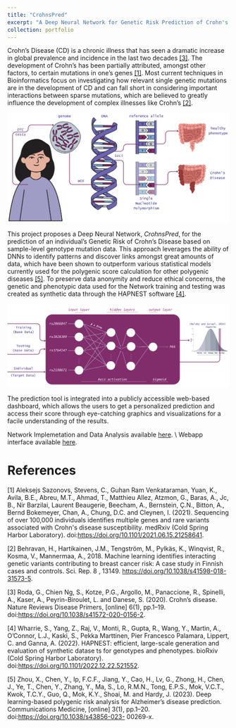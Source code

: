 ```yaml
---
title: "CrohnsPred"
excerpt: "A Deep Neural Network for Genetic Risk Prediction of Crohn's Disease.<br/><img src='/images/CP_cover_image.png'>"
collection: portfolio
---
```


Crohn’s Disease (CD) is a chronic illness that has seen a dramatic increase in global prevalence and incidence in the last two decades [[3]](#3). 
The development of Crohn’s has been partially attributed, amongst other factors, to certain mutations in one’s genes [[1]](#1). 
Most current techniques in Bioinformatics focus on investigating how relevant single genetic mutations are in the development of CD and can fall short in considering important interactions between sparse mutations, which are believed to greatly influence the development of complex illnesses like Crohn’s [[2]](#2).

![alt text](/images/DTC_to_CD.png)

This project proposes a Deep Neural Network, *CrohnsPred*, for the prediction of an individual’s Genetic Risk of Crohn’s Disease based on sample-level genotype mutation data. This approach leverages the ability of DNNs to identify patterns and discover links amongst great amounts of data, which have been shown to outperform various statistical models currently used for the polygenic score calculation for other polygenic diseases [[5]](#5). To preserve data anonymity and reduce ethical concerns, the genetic and phenotypic data used for the Network training and testing was created as synthetic data through the HAPNEST software [[4]](#4).

![alt text](/images/DNN.png)

The prediction tool is integrated into a publicly accessible web-based dashboard, which allows the users to get a personalized prediction
and access their score through eye-catching graphics and visualizations for a facile understanding of the results. 

Network Implemetation and Data Analysis available [here](https://github.com/belfioreasia/CrohnsPred). \\
Webapp interface available [here](https://github.com/belfioreasia/WebApp).


References
====

<a id="1">[1]</a> Aleksejs Sazonovs, Stevens, C., Guhan Ram Venkataraman, Yuan, K., Avila, B.E., Abreu, M.T., Ahmad, T., Matthieu Allez, Atzmon, G., Baras, A., Jc, B., Nir Barzilai, Laurent Beaugerie, Beecham, A., Bernstein, Ç.N., Bitton, A., Bernd Bokemeyer, Chan, A., Chung, D.C. and Cleynen, I. (2021). Sequencing of over 100,000 individuals identifies multiple genes and rare variants associated with Crohn's disease susceptibility. medRxiv (Cold Spring Harbor Laboratory). doi:https://doi.org/10.1101/2021.06.15.21258641.

<a id="2">[2]</a>  Behravan, H., Hartikainen, J.M., Tengström, M., Pylkäs, K., Winqvist, R., Kosma, V., Mannermaa, A., 2018. Machine learning identifies interacting genetic variants contributing to breast cancer risk: A case study in Finnish cases and controls. Sci. Rep. 8 , 13149. https://doi.org/10.1038/s41598-018-31573-5.

<a id="3">[3]</a>  Roda, G., Chien Ng, S., Kotze, P.G., Argollo, M., Panaccione, R., Spinelli, A., Kaser, A., Peyrin-Biroulet, L. and Danese, S. (2020). Crohn’s disease. Nature Reviews Disease Primers, [online] 6(1), pp.1–19. doi:https://doi.org/10.1038/s41572-020-0156-2.

<a id="4">[4]</a> Wharrie, S., Yang, Z., Raj, V., Monti, R., Gupta, R., Wang, Y., Martin, A., O’Connor, L.J., Kaski, S., Pekka Marttinen, Pier Francesco Palamara, Lippert, C. and Ganna, A. (2022). HAPNEST: efficient, large-scale generation and evaluation of synthetic datase ts for genotypes and phenotypes. bioRxiv (Cold Spring Harbor Laboratory). doi:https://doi.org/10.1101/2022.12.22.521552.

<a id="5">[5]</a> Zhou, X., Chen, Y., Ip, F.C.F., Jiang, Y., Cao, H., Lv, G., Zhong, H., Chen, J., Ye, T., Chen, Y., Zhang, Y., Ma, S., Lo, R.M.N., Tong, E.P.S., Mok, V.C.T., Kwok, T.C.Y., Guo, Q., Mok, K.Y., Shoai, M. and Hardy, J. (2023). Deep learning-based polygenic risk analysis for Alzheimer’s disease prediction. Communications Medicine, [online] 3(1), pp.1–20. doi:https://doi.org/10.1038/s43856-023-
00269-x.